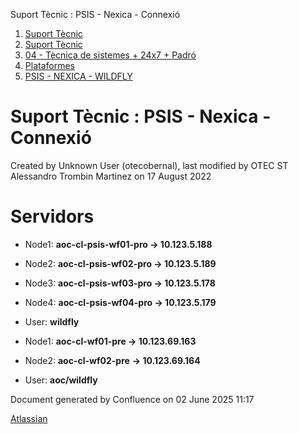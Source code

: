 Suport Tècnic : PSIS - Nexica - Connexió  

1.  [Suport Tècnic](index.md)
2.  [Suport Tècnic](13893782.md)
3.  [04 - Tècnica de sistemes + 24x7 + Padró](26313202.md)
4.  [Plataformes](Plataformes_41520520.md)
5.  [PSIS - NEXICA - WILDFLY](PSIS---NEXICA---WILDFLY_41521420.md)

Suport Tècnic : PSIS - Nexica - Connexió
========================================

Created by Unknown User (otecobernal), last modified by OTEC ST Alessandro Trombin Martinez on 17 August 2022

Servidors 
==========

*   Node1: **aoc-cl-psis-wf01-pro → 10.123.5.188**
    
*   Node2: **aoc-cl-psis-wf02-pro → 10.123.5.189**
*   Node3: **aoc-cl-psis-wf03-pro → 10.123.5.178**
*   Node4: **aoc-cl-psis-wf04-pro → 10.123.5.179**
*   User: **wildfly**

*   Node1: **aoc-cl-wf01-pre → 10.123.69.163**
    
*   Node2: **aoc-cl-wf02-pre** **→ 10.123.69.164**
*   User: **aoc/wildfly**

Document generated by Confluence on 02 June 2025 11:17

[Atlassian](http://www.atlassian.com/)